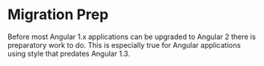 # Migration Prep

Before most Angular 1.x applications can be upgraded to Angular 2 there is preparatory work to do. This is especially true for Angular applications using style that predates Angular 1.3.

